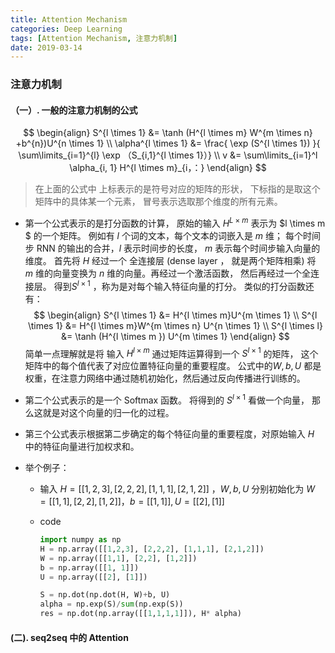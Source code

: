 ```yaml
---
title: Attention Mechanism
categories: Deep Learning
tags: [Attention Mechanism, 注意力机制]
date: 2019-03-14
---
```


### 注意力机制

####  （一）. 一般的注意力机制的公式

$$
\begin{align}
S^{l \times 1} &= \tanh (H^{l \times m} W^{m \times n} +b^{n})U^{n \times 1} \\
\alpha^{l \times 1} &= \frac{ \exp (S^{l \times 1}) }{ \sum\limits_{i=1}^{l} \exp （S_{i,1}^{l \times 1}）} \\
v &= \sum\limits_{i=1}^l \alpha_{i, 1} H^{l \times m}_{i，：} 
\end{align}
$$

> 在上面的公式中 上标表示的是符号对应的矩阵的形状， 下标指的是取这个矩阵中的具体某一个元素， 冒号表示选取那个维度的所有元素。 

- 第一个公式表示的是打分函数的计算， 原始的输入 $H^{L \times m}$ 表示为 $l \times m $ 的一个矩阵。 例如有 $l$ 个词的文本，每个文本的词嵌入是 $m$ 维； 每个时间步 RNN 的输出的合并，$l$ 表示时间步的长度， $m$ 表示每个时间步输入向量的维度。  首先将 $H$ 经过一个 全连接层 (dense layer ， 就是两个矩阵相乘)  将 $m$ 维的向量变换为 $n$ 维的向量。再经过一个激活函数， 然后再经过一个全连接层。 得到$S^{l \times 1}$ ，称为是对每个输入特征向量的打分。 类似的打分函数还有：
  $$
  \begin{align}
  S^{l \times 1} &= H^{l \times m}U^{m \times 1} \\
  S^{l \times 1} &= H^{l \times m}W^{m \times n} U^{n \times 1} \\
  S^{l \times l} &= \tanh (H^{l \times m }) U^{m \times 1}  
  \end{align}
  $$
  简单一点理解就是将 输入 $H^{l \times m}$ 通过矩阵运算得到一个 $S^{l \times 1}$ 的矩阵， 这个矩阵中的每个值代表了对应位置特征向量的重要程度。  公式中的$W, b, U$ 都是权重，在注意力网络中通过随机初始化，然后通过反向传播进行训练的。

- 第二个公式表示的是一个 Softmax 函数。 将得到的 $S^{l \times 1}$ 看做一个向量， 那么这就是对这个向量的归一化的过程。

- 第三个公式表示根据第二步确定的每个特征向量的重要程度，对原始输入 $H$ 中的特征向量进行加权求和。 

- 举个例子：

  -  输入 $H = [[1,2,3], [2,2,2], [1,1,1], [2,1,2]]$  ，$W, b, U$ 分别初始化为 $W = [[1,1], [2,2], [1,2]]， b=[[1, 1]], U=[[2], [1]]$

  - code

    ```python
    import numpy as np
    H = np.array([[1,2,3], [2,2,2], [1,1,1], [2,1,2]])
    W = np.array([[1,1], [2,2], [1,2]])
    b = np.array([[1, 1]])
    U = np.array([[2], [1]])
    
    S = np.dot(np.dot(H, W)+b, U)
    alpha = np.exp(S)/sum(np.exp(S))
    res = np.dot(np.array([[1,1,1,1]]), H* alpha)
    ```

#### (二). seq2seq 中的 Attention

